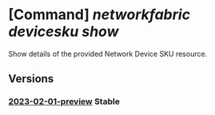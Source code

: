 # [Command] _networkfabric devicesku show_

Show details of the provided Network Device SKU resource.

## Versions

### [2023-02-01-preview](/Resources/mgmt-plane/L3N1YnNjcmlwdGlvbnMve30vcHJvdmlkZXJzL21pY3Jvc29mdC5tYW5hZ2VkbmV0d29ya2ZhYnJpYy9uZXR3b3JrZGV2aWNlc2t1cy97fQ==/2023-02-01-preview.xml) **Stable**

<!-- mgmt-plane /subscriptions/{}/providers/microsoft.managednetworkfabric/networkdeviceskus/{} 2023-02-01-preview -->
